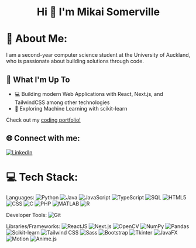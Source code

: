 <h1 align="center">Hi 👋 I'm Mikai Somerville</h1>

# 💫 About Me:
I am a second-year computer science student at the University of Auckland, who is passionate about building solutions through code.

## 🚀 What I'm Up To

- 💻 Building modern Web Applications with React, Next.js, and TailwindCSS among other technologies
- 🤖 Exploring Machine Learning with scikit-learn

Check out my [coding portfolio!](https://www.mikaisomerville.com)

## 🌐 Connect with me:
[![LinkedIn](https://img.shields.io/badge/LinkedIn-%230077B5.svg?logo=linkedin&logoColor=white)](https://www.linkedin.com/in/mikaisomerville)

# 💻 Tech Stack:
Languages: 
![Python](https://img.shields.io/badge/python-%233776AB.svg?style=for-the-badge&logo=python&logoColor=white) 
![Java](https://img.shields.io/badge/java-%23ED8B00.svg?style=for-the-badge&logo=java&logoColor=white) 
![JavaScript](https://img.shields.io/badge/javascript-%23323330.svg?style=for-the-badge&logo=javascript&logoColor=%23F7DF1E)
![TypeScript](https://img.shields.io/badge/typescript-%233178C6.svg?style=for-the-badge&logo=typescript&logoColor=white)
![SQL](https://img.shields.io/badge/sql-%2307405e.svg?style=for-the-badge&logo=postgresql&logoColor=white) 
![HTML5](https://img.shields.io/badge/html5-%23E34F26.svg?style=for-the-badge&logo=html5&logoColor=white) 
![CSS](https://img.shields.io/badge/css-%231572B6.svg?style=for-the-badge&logo=css3&logoColor=white) 
![C](https://img.shields.io/badge/C-%2300599C?style=for-the-badge&logo=c&logoColor=white) 
![PHP](https://img.shields.io/badge/PHP-%23777BB4?style=for-the-badge&logo=php&logoColor=white)
![MATLAB](https://img.shields.io/badge/MATLAB-%232A5F98?style=for-the-badge&logoColor=white)
![R](https://img.shields.io/badge/R-%23276DC3?style=for-the-badge&logo=r&logoColor=white)

Developer Tools:
![Git](https://img.shields.io/badge/git-%23F05033.svg?style=for-the-badge&logo=git&logoColor=white)

Libraries/Frameworks:
![ReactJS](https://img.shields.io/badge/react-%2320232a.svg?style=for-the-badge&logo=react&logoColor=%2361DAFB)
![Next.js](https://img.shields.io/badge/next-%23000000.svg?style=for-the-badge&logo=nextdotjs&logoColor=white)
![OpenCV](https://img.shields.io/badge/opencv-%235C3EE8.svg?style=for-the-badge&logo=opencv&logoColor=white)
![NumPy](https://img.shields.io/badge/numpy-%23013243.svg?style=for-the-badge&logo=numpy&logoColor=white)
![Pandas](https://img.shields.io/badge/pandas-%23150458.svg?style=for-the-badge&logo=pandas&logoColor=white)
![Scikit-learn](https://img.shields.io/badge/scikitlearn-%23F7931E.svg?style=for-the-badge&logo=scikitlearn&logoColor=white)
![Tailwind CSS](https://img.shields.io/badge/tailwindcss-%2306B6D4.svg?style=for-the-badge&logo=tailwindcss&logoColor=white)
![Sass](https://img.shields.io/badge/sass-%23CC6699.svg?style=for-the-badge&logo=sass&logoColor=white)
![Bootstrap](https://img.shields.io/badge/bootstrap-%237952B3.svg?style=for-the-badge&logo=bootstrap&logoColor=white)
![Tkinter](https://img.shields.io/badge/tkinter-%233776AB.svg?style=for-the-badge&logoColor=white)
![JavaFX](https://img.shields.io/badge/javafx-%23ED8B00.svg?style=for-the-badge&logoColor=white)
![Motion](https://img.shields.io/badge/framer-%230055FF.svg?style=for-the-badge&logo=framer&logoColor=white)
![Anime.js](https://img.shields.io/badge/anime.js-%23E45C54.svg?style=for-the-badge&logoColor=white)
